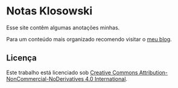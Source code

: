 # Notas Klosowski

Esse site contêm algumas anotações minhas.

Para um conteúdo mais organizado recomendo visitar o [meu blog](https://eduardoklosowski.github.io/blog).

## Licença

Este trabalho está licenciado sob [Creative Commons Attribution-NonCommercial-NoDerivatives 4.0 International](https://creativecommons.org/licenses/by-nc-nd/4.0/).
